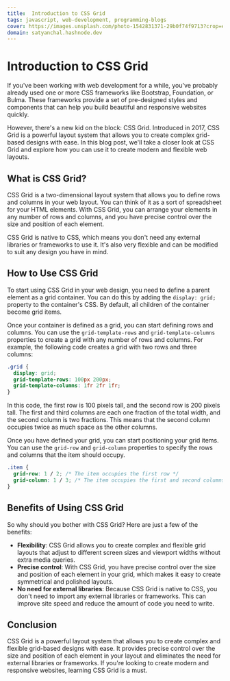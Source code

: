```yaml
---
title:  Introduction to CSS Grid
tags: javascript, web-development, programming-blogs
cover: https://images.unsplash.com/photo-1542831371-29b0f74f9713?crop=entropy&cs=tinysrgb&fit=max&fm=jpg&ixid=MnwzNDExMjB8MHwxfHNlYXJjaHwyMXx8cHl0aG9uJTIwY29kZXxlbnwwfHx8fDE2NzkwMzQ2MDE&ixlib=rb-4.0.3&q=80&w=1080
domain: satyanchal.hashnode.dev
--- 
```

# Introduction to CSS Grid

If you've been working with web development for a while, you've probably already used one or more CSS frameworks like Bootstrap, Foundation, or Bulma. These frameworks provide a set of pre-designed styles and components that can help you build beautiful and responsive websites quickly.

However, there's a new kid on the block: CSS Grid. Introduced in 2017, CSS Grid is a powerful layout system that allows you to create complex grid-based designs with ease. In this blog post, we'll take a closer look at CSS Grid and explore how you can use it to create modern and flexible web layouts.

## What is CSS Grid?

CSS Grid is a two-dimensional layout system that allows you to define rows and columns in your web layout. You can think of it as a sort of spreadsheet for your HTML elements. With CSS Grid, you can arrange your elements in any number of rows and columns, and you have precise control over the size and position of each element.

CSS Grid is native to CSS, which means you don't need any external libraries or frameworks to use it. It's also very flexible and can be modified to suit any design you have in mind.

## How to Use CSS Grid

To start using CSS Grid in your web design, you need to define a parent element as a grid container. You can do this by adding the `display: grid;` property to the container's CSS. By default, all children of the container become grid items.

Once your container is defined as a grid, you can start defining rows and columns. You can use the `grid-template-rows` and `grid-template-columns` properties to create a grid with any number of rows and columns. For example, the following code creates a grid with two rows and three columns:

```css
.grid {
  display: grid;
  grid-template-rows: 100px 200px;
  grid-template-columns: 1fr 2fr 1fr;
}
```

In this code, the first row is 100 pixels tall, and the second row is 200 pixels tall. The first and third columns are each one fraction of the total width, and the second column is two fractions. This means that the second column occupies twice as much space as the other columns.

Once you have defined your grid, you can start positioning your grid items. You can use the `grid-row` and `grid-column` properties to specify the rows and columns that the item should occupy.

```css
.item {
  grid-row: 1 / 2; /* The item occupies the first row */
  grid-column: 1 / 3; /* The item occupies the first and second columns */
}
```

## Benefits of Using CSS Grid

So why should you bother with CSS Grid? Here are just a few of the benefits:

- **Flexibility**: CSS Grid allows you to create complex and flexible grid layouts that adjust to different screen sizes and viewport widths without extra media queries.
- **Precise control**: With CSS Grid, you have precise control over the size and position of each element in your grid, which makes it easy to create symmetrical and polished layouts.
- **No need for external libraries**: Because CSS Grid is native to CSS, you don't need to import any external libraries or frameworks. This can improve site speed and reduce the amount of code you need to write.

## Conclusion

CSS Grid is a powerful layout system that allows you to create complex and flexible grid-based designs with ease. It provides precise control over the size and position of each element in your layout and eliminates the need for external libraries or frameworks. If you're looking to create modern and responsive websites, learning CSS Grid is a must.
